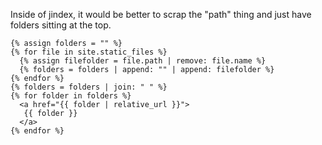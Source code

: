 Inside of jindex, it would be better to scrap the "path" thing and just have folders sitting at the top.

```liquid
{% assign folders = "" %}
{% for file in site.static_files %}
  {% assign filefolder = file.path | remove: file.name %}
  {% folders = folders | append: "" | append: filefolder %}
{% endfor %}
{% folders = folders | join: " " %}
{% for folder in folders %}
  <a href="{{ folder | relative_url }}">
   {{ folder }}
  </a>
{% endfor %}
```
